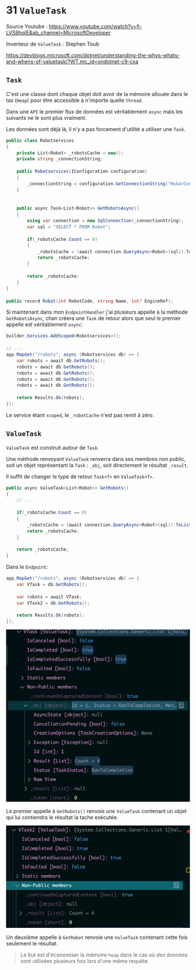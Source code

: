 # 31 `ValueTask`

Source Youtube : https://www.youtube.com/watch?v=fj-LVS8hqIE&ab_channel=MicrosoftDeveloper

Inventeur de `ValueTask` : Stephen Toub

https://devblogs.microsoft.com/dotnet/understanding-the-whys-whats-and-whens-of-valuetask/?WT.mc_id=ondotnet-c9-cxa

## `Task`

C'est une classe dont chaque objet doit avoir de la mémoire allouée dans le tas (`Heap`) pour être accessible à n'importe quelle `thread`.

Dans une `API` le premier flux de données est véritablement `async` mais les suivants ne le sont plus vraiment.

Les données sont déjà là, il n'y a pas forcement d'utilité a utiliser une `Task`.

```cs
public class Robotservices
{
    private List<Robot> _robotsCache = new();
    private string _connectionString;

    public Robotservices(IConfiguration configuration)
    {
        _connectionString = configuration.GetConnectionString("HukarConnection")!;
    }


    public async Task<List<Robot>> GetRobotsAsync()
    {
        using var connection = new SqlConnection(_connectionString);
        var sql = "SELECT * FROM Robot";

        if(_robotsCache.Count == 0)
        {
            _robotsCache = (await connection.QueryAsync<Robot>(sql)).ToList();
            return _robotsCache;
        }

        return _robotsCache;
    }
}

public record Robot(int RobotCode, string Name, int? EngineRef);
```

Si maintenant dans mon `EndpointHandler` j'ai plusieurs appelle à la méthode `GetRobotsAsync`, chan créera une `Task` de retour alors que seul le premier appelle est véritablement `async`:

```cs
builder.Services.AddScoped<Robotservices>();

// ...
app.MapGet("/robots", async (Robotservices db) => {
    var robots = await db.GetRobots();
    robots = await db.GetRobots();
    robots = await db.GetRobots();
    robots = await db.GetRobots();
    robots = await db.GetRobots();

    return Results.Ok(robots);
});
```

Le service étant `scoped`, le `_robotCache` n'est pas remit à zéro.



## `ValueTask`

`ValueTask` est construit autour de `Task`.

Une méthode renvoyant `ValueTask` renverra dans ses membres non public, soit un objet représentant la `Task` : `_obj`, soit directement le résultat `_result`.

Il suffit de changer le type de retour `Task<T>` en `ValueTask<T>`.

```cs
public async ValueTask<List<Robot>> GetRobots()
{
    // ...

    if(_robotsCache.Count == 0)
    {
        _robotsCache = (await connection.QueryAsync<Robot>(sql)).ToList();
        return _robotsCache;
    }

    return _robotsCache;
}
```

Dans le `Endpoint`:

```cs
app.MapGet("/robots", async (Robotservices db) => {
    var VTask = db.GetRobots();
    
    var robots = await VTask;
    var VTask2 = db.GetRobots();
    
    return Results.Ok(robots);
});
```

<img src="assets/value-task-with-object-setted.png" alt="value-task-with-object-setted" style="zoom:50%;" />

Le premier appelle à `GetRobots()` renvoie une `ValueTask` contenant un objet qui lui contiendra le résultat la tache exécutée.

<img src="assets/value-task-with-result-setted.png" alt="value-task-with-result-setted" style="zoom:50%;" />

Un deuxième appelle à `GetRobot` renvoie une `ValueTask` contenant cette fois seulement le résultat.

> Le but est d'économiser la mémoire `heap` dans le cas où des données sont utilisées plusieurs fois lors d'une même requête.